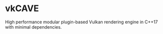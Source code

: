 # vkCAVE

High performance modular plugin-based Vulkan rendering engine in C++17 with minimal dependencies.

